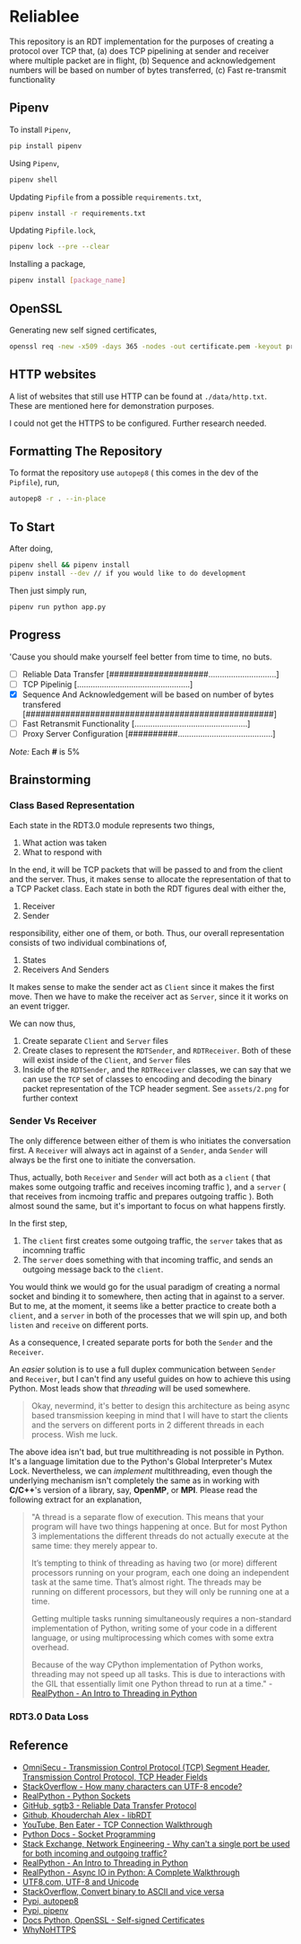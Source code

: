 # Reliablee

This repository is an RDT implementation for the purposes of creating a protocol over TCP that, (a) does TCP pipelining at sender and receiver where multiple packet are in flight, (b) Sequence and acknowledgement numbers will be based on number of bytes transferred, (c) Fast re-transmit functionality

## Pipenv

To install `Pipenv`,

```bash
pip install pipenv
```

Using `Pipenv`,

```bash
pipenv shell
```

Updating `Pipfile` from a possible `requirements.txt`,

```bash
pipenv install -r requirements.txt
```

Updating `Pipfile.lock`,

```bash
pipenv lock --pre --clear
```

Installing a package,

```bash
pipenv install [package_name]
```

## OpenSSL

Generating new self signed certificates,

```bash
openssl req -new -x509 -days 365 -nodes -out certificate.pem -keyout private_key.pem
```

## HTTP websites

A list of websites that still use HTTP can be found at `./data/http.txt`. These are mentioned here for demonstration purposes.

I could not get the HTTPS to be configured. Further research needed.

## Formatting The Repository

To format the repository use `autopep8` ( this comes in the dev of the `Pipfile`), run,

```bash
autopep8 -r . --in-place
```

## To Start

After doing,

```bash
pipenv shell && pipenv install
pipenv install --dev // if you would like to do development
```

Then just simply run,

```bash
pipenv run python app.py
```

## Progress

'Cause you should make yourself feel better from time to time, no buts.

- [ ] Reliable Data Transfer [####################..............................]
- [ ] TCP Pipelinig [..................................................]
- [X] Sequence And Acknowledgement will be based on number of bytes transfered [##################################################]
- [ ] Fast Retransmit Functionality [..................................................]
- [ ] Proxy Server Configuration [##########..........................................]

*Note:* Each **#** is 5%

## Brainstorming

### Class Based Representation

Each state in the RDT3.0 module represents two things,

1. What action was taken
2. What to respond with

In the end, it will be TCP packets that will be passed to and from the client and the server. Thus, it makes sense to allocate the representation of that to a TCP Packet class. Each state in both the RDT figures deal with either the,

1. Receiver
2. Sender

responsibility, either one of them, or both. Thus, our overall representation consists of two individual combinations of,

1. States
2. Receivers And Senders

It makes sense to make the sender act as `Client` since it makes the first move. Then we have to make the receiver act as `Server`, since it it works on an event trigger.

We can now thus,

1. Create separate `Client` and `Server` files
2. Create clases to represent the `RDTSender`, and `RDTReceiver`. Both of these will exist inside of the `Client`, and `Server` files
3. Inside of the `RDTSender`, and the `RDTReceiver` classes, we can say that we can use the `TCP` set of classes to encoding and decoding the binary packet representation of the TCP header segment. See `assets/2.png` for further context

### Sender Vs Receiver

The only difference between either of them is who initiates the conversation first. A `Receiver` will always act in against of a `Sender`, anda `Sender` will always be the first one to initiate the conversation.

Thus, actually, both `Receiver` and `Sender` will act both as a `client` ( that makes some outgoing traffic and receives incoming traffic ), and a `server` ( that receives from incmoing traffic and prepares outgoing traffic ). Both almost sound the same, but it's important to focus on what happens firstly.

In the first step,

1. The `client` first creates some outgoing traffic, the `server` takes that as incomning traffic
2. The `server` does something with that incoming traffic, and sends an outgoing message back to the `client`.

You would think we would go for the usual paradigm of creating a normal socket and binding it to somewhere, then acting that in against to a server. But to me, at the moment, it seems like a better practice to create both a `client`, and a `server` in both of the processes that we will spin up, and both `listen` and `receive` on different ports.

As a consequence, I created separate ports for both the `Sender` and the `Receiver`.

An *easier* solution is to use a full duplex communication between `Sender` and `Receiver`, but I can't find any useful guides on how to achieve this using Python. Most leads show that *threading* will be used somewhere.

> Okay, nevermind, it's better to design this architecture as being async based transmission keeping in mind that I will have to start the clients and the servers on different ports in 2 different threads in each process. Wish me luck.

The above idea isn't bad, but true multithreading is not possible in Python. It's a language limitation due to the Python's Global Interpreter's Mutex Lock. Nevertheless, we can *implement* multithreading, even though the underlying mechanism isn't completely the same as in working with **C/C++**'s version of a library, say, **OpenMP**, or **MPI**. Please read the following extract for an explanation,

> "A thread is a separate flow of execution. This means that your program will have two things happening at once. But for most Python 3 implementations the different threads do not actually execute at the same time: they merely appear to.
>
> It’s tempting to think of threading as having two (or more) different processors running on your program, each one doing an independent task at the same time. That’s almost right. The threads may be running on different processors, but they will only be running one at a time.
>
> Getting multiple tasks running simultaneously requires a non-standard implementation of Python, writing some of your code in a different language, or using multiprocessing which comes with some extra overhead.
>
> Because of the way CPython implementation of Python works, threading may not speed up all tasks. This is due to interactions with the GIL that essentially limit one Python thread to run at a time." - [RealPython - An Intro to Threading in Python](https://realpython.com/intro-to-python-threading/)

### RDT3.0 Data Loss

## Reference

- [OmniSecu - Transmission Control Protocol (TCP) Segment Header, Transmission Control Protocol, TCP Header Fields](https://www.omnisecu.com/tcpip/tcp-header.php)
- [StackOverflow - How many characters can UTF-8 encode?](https://stackoverflow.com/questions/10229156/how-many-characters-can-utf-8-encode)
- [RealPython - Python Sockets](https://realpython.com/python-sockets/)
- [GitHub, sgtb3 - Reliable Data Transfer Protocol](https://github.com/sgtb3/Reliable-Data-Transfer-Protocol)
- [Github, Khouderchah Alex - libRDT](https://github.com/Khouderchah-Alex/libRDT)
- [YouTube, Ben Eater - TCP Connection Walkthrough](https://www.youtube.com/watch?v=F27PLin3TV0)
- [Python Docs - Socket Programming](https://docs.python.org/3/library/socket.html#socket.socket.settimeout)
- [Stack Exchange, Network Engineering - Why can't a single port be used for both incoming and outgoing traffic?](https://networkengineering.stackexchange.com/questions/33061/why-cant-a-single-port-be-used-for-both-incoming-and-outgoing-traffic)
- [RealPython - An Intro to Threading in Python](https://realpython.com/intro-to-python-threading/)
- [RealPython - Async IO in Python: A Complete Walkthrough](https://realpython.com/async-io-python/)
- [UTF8.com, UTF-8 and Unicode](https://www.utf8.com/#:~:text=It%20is%20an%20efficient%20encoding,character%20set%20on%20the%20Web.)
- [StackOverflow, Convert binary to ASCII and vice versa](https://stackoverflow.com/questions/7396849/convert-binary-to-ascii-and-vice-versa)
- [Pypi, autopep8](https://pypi.org/project/autopep8/)
- [Pypi, pipenv](https://pypi.org/project/pipenv/)
- [Docs Python, OpenSSL - Self-signed Certificates](https://docs.python.org/3.6/library/ssl.html#self-signed-certificates)
- [WhyNoHTTPS](https://whynohttps.com/)
